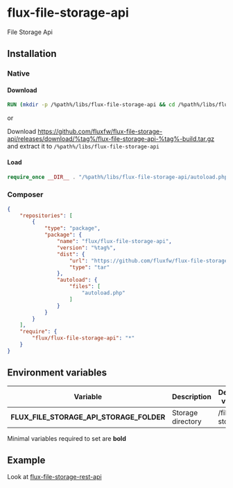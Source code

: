 # flux-file-storage-api

File Storage Api

## Installation

### Native

#### Download

```dockerfile
RUN (mkdir -p /%path%/libs/flux-file-storage-api && cd /%path%/libs/flux-file-storage-api && wget -O - https://github.com/fluxfw/flux-file-storage-api/releases/download/%tag%/flux-file-storage-api-%tag%-build.tar.gz | tar -xz --strip-components=1)
```

or

Download https://github.com/fluxfw/flux-file-storage-api/releases/download/%tag%/flux-file-storage-api-%tag%-build.tar.gz and extract it to `/%path%/libs/flux-file-storage-api`

#### Load

```php
require_once __DIR__ . "/%path%/libs/flux-file-storage-api/autoload.php";
```

### Composer

```json
{
    "repositories": [
        {
            "type": "package",
            "package": {
                "name": "flux/flux-file-storage-api",
                "version": "%tag%",
                "dist": {
                    "url": "https://github.com/fluxfw/flux-file-storage-api/releases/download/%tag%/flux-file-storage-api-%tag%-build.tar.gz",
                    "type": "tar"
                },
                "autoload": {
                    "files": [
                        "autoload.php"
                    ]
                }
            }
        }
    ],
    "require": {
        "flux/flux-file-storage-api": "*"
    }
}
```

## Environment variables

| Variable | Description | Default value |
| -------- | ----------- | ------------- |
| **FLUX_FILE_STORAGE_API_STORAGE_FOLDER** | Storage directory | /file-storage |

Minimal variables required to set are **bold**

## Example

Look at [flux-file-storage-rest-api](https://github.com/fluxfw/flux-file-storage-rest-api)

